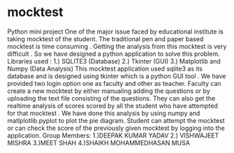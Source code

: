 # mocktest
Python mini project
One of the major issue faced by educational institute is taking mocktest of the student. The traditional pen and paper based mocktest is time consuming . Getting the analysis from this mocktest is very difficult . So we have designed a python application to solve this problem.
Libraries used :
1.)	SQLITE3 (Database)
2.)	Tkinter (GUI)
3.)	Matplotlib and Numpy (Data Analysis)
This mocktest application used sqlite3 as its database and is designed using tkinter which is a python GUI tool . We have provided two login option one as faculty and other as teacher. Faculty can create a new mocktest by either manualing adding the questions or by uploading the text file consisting of the questions. They can also get the realtime analysis of scores scored by all the student who have attempted for that mocktest . We have done this analysis by using numpy and matlplotlib.pyplot to plot the pie diagram. Student can attempt the mocktest or can check the score of the previously given mocktest by logging into the application.
Group Members:
1.)DEEPAK KUMAR YADAV
2.) VISHWAJEET MISHRA
3.)MEET SHAH
4.)SHAIKH MOHAMMEDHASAN MUSA
